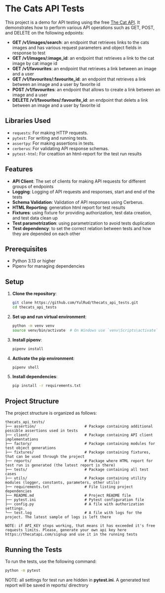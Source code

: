 # The Cats API Tests

This project is a demo for API testing using the free [The Cat API](https://thecatapi.com/). 
It demonstrates how to perform various API operations such as GET, POST, and DELETE on the following edpoints:
 - **GET /v1/images/search**: an endpoint that retrieves links to the cats images and has various request parameters and object fields in response to test
 - **GET /v1/images/:image_id**: an endpoint that retrieves a link to the cat image by cat image id
 - **GET /v1/favourites**: an endpoint that retrieves a link between an image and a user
 - **GET /v1/favourites/:favourite_id**: an endpoint that retrieves a link between an image and a user by favorite id
 - **POST /v1/favourites**: an endpoint that allows to create a link between an image and a user
 - **DELETE /v1/favourites/:favourite_id**: an endpoint that delets a link between an image and a user by favorite id

## Libraries Used

- `requests`: For making HTTP requests.
- `pytest`: For writing and running tests.
- `assertpy`: For making assertions in tests.
- `cerberus`: For validating API response schemas.
- `pytest-html`: For creattion an html-report for the test run results
 
## Features

- **API Client**: The set of clients for making API requests for different groups of endpoints
- **Logging**: Logging of API requests and responses, start and end of the tests
- **Schema Validation**: Validation of API responses using Cerberus.
- **HTML Reporting**: generation html report for test results
- **Fixtures**: using fixture for providing authorization, test data creation, and test data clean up
- **Test parametrization**: using parametrization to avoid tests duplication
- **Test dependency**: to set the correct relation between tests and how they are depended on each other

## Prerequisites

- Python 3.13 or higher
- Pipenv for managing dependencies

## Setup

1. **Clone the repository**:
    ```bash
    git clone https://github.com/YulRud/thecats_api_tests.git
    cd thecats_api_tests
    ```

2. **Set up and run virtual environment**:
    ```bash
    python -m venv venv
    source venv/bin/activate  # On Windows use `venv\Scripts\activate`
    ```

4. **Install pipenv**:
    ```bash
    pipenv install
    ```

5. **Activate the pip environment**:
    ```bash
    pipenv shell
    ```

6. **Install dependencies**:
    ```bash
    pip install -r requirements.txt
    ```

## Project Structure

The project structure is organized as follows:

```
thecats_api_tests/
├── assertion/                      # Package containing additional possible assertions used in tests
├── client/                         # Package containing API client implementations
├── factory/                        # Package containing modules for test object generations
├── fixtures/                       # Package containing fixtures, that can be used through the project
├── reports/                        # Package where HTML report for test run is generated (the latest report is there)
├── tests/                          # Package containing all test cases
├── utils/                          # Package containing utility modules (logger, constants, parameters, other utils)
├── requirements.txt                # File listing project dependencies
├── README.md                       # Project README file
├── pytest.ini                      # Pytest configuration file
├── config.py                       # A file with authorization settings. 
└── test.log                        # A file with logs for the project. The latest sample of logs is left there  

NOTE: if API_KEY stops working, that means it has exceeded it's free requests limits. Please, generate your own api key here https://thecatapi.com/signup and use it in the running tests
```

## Running the Tests

To run the tests, use the following command:
```bash
python -m pytest
```
NOTE: all settings for test run are hidden in **pytest.ini**. A generated test report will be saved in reports/ directrory